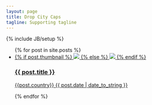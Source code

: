 ```yaml
---
layout: page
title: Drop City Caps
tagline: Supporting tagline
---
```

{% include JB/setup %}

<ul class="posts home">
  {% for post in site.posts %}
    <li><a href="{{ site.baseurl }}{{ post.url }}">     	{% if post.thumbnail %}
	<img src="{{ site.baseurl }}{{ post.thumbnail }}" />
	{% else %}
	<img src="{{ site.baseurl }}/assets/global/200px.png" />
    {% endif %}
    <h3>{{ post.title }}</h3>
    {{post.country}}
    {{ post.date | date_to_string }}
    
</a></li>
  {% endfor %}
</ul>


